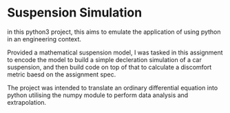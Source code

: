 # Suspension Simulation
in this python3 project, this aims to emulate the application of using python in an engineering context.

Provided a mathematical suspension model, I was tasked in this assignment to encode the model to build a simple decleration 
simulation of a car suspension, and then build code on top of that to calculate a discomfort metric baesd on
the assignment spec.

The project was intended to translate an ordinary differential equation into python utilising the numpy module
to perform data analysis and extrapolation.
